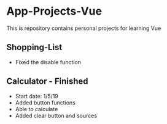 # App-Projects-Vue
This is repository contains personal projects for learning Vue

## Shopping-List
- Fixed the disable function

## Calculator - Finished
- Start date: 1/5/19
- Added button functions
- Able to calculate
- Added clear button and sources

